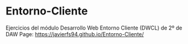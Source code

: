 # Entorno-Cliente
Ejercicios del módulo Desarrollo Web Entorno Cliente (DWCL) de 2º de DAW
Page: https://javierfs94.github.io/Entorno-Cliente/

